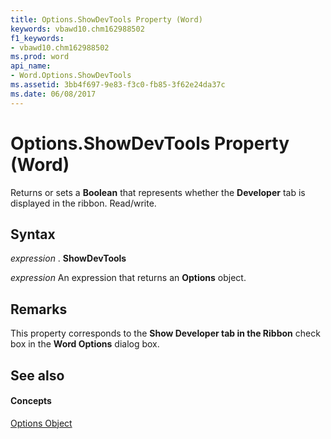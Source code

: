 ```yaml
---
title: Options.ShowDevTools Property (Word)
keywords: vbawd10.chm162988502
f1_keywords:
- vbawd10.chm162988502
ms.prod: word
api_name:
- Word.Options.ShowDevTools
ms.assetid: 3bb4f697-9e83-f3c0-fb85-3f62e24da37c
ms.date: 06/08/2017
---
```



# Options.ShowDevTools Property (Word)

Returns or sets a  **Boolean** that represents whether the **Developer** tab is displayed in the ribbon. Read/write.


## Syntax

 _expression_ . **ShowDevTools**

 _expression_ An expression that returns an **Options** object.


## Remarks

This property corresponds to the  **Show Developer tab in the Ribbon** check box in the **Word Options** dialog box.


## See also


#### Concepts


[Options Object](Word.Options.md)

